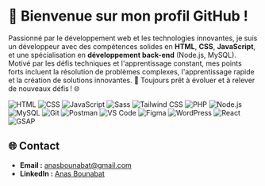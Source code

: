 # 👋 Bienvenue sur mon profil GitHub !  

Passionné par le développement web et les technologies innovantes, je suis un développeur avec des compétences solides en **HTML**, **CSS**, **JavaScript**, et une spécialisation en **développement back-end** (Node.js, MySQL).  
Motivé par les défis techniques et l'apprentissage constant, mes points forts incluent la résolution de problèmes complexes, l'apprentissage rapide et la création de solutions innovantes. 🚀 Toujours prêt à évoluer et à relever de nouveaux défis ! 🌐

![HTML](https://img.shields.io/badge/HTML-5-orange?style=flat-square&logo=html5&link=https://developer.mozilla.org/en-US/docs/Web/HTML)
![CSS](https://img.shields.io/badge/CSS-3-blue?style=flat-square&logo=css3&link=https://developer.mozilla.org/en-US/docs/Web/CSS)
![JavaScript](https://img.shields.io/badge/JavaScript-ES6-yellow?style=flat-square&logo=javascript&link=https://developer.mozilla.org/en-US/docs/Web/JavaScript)
![Sass](https://img.shields.io/badge/Sass-pink?style=flat-square&logo=sass&link=https://sass-lang.com/)
![Tailwind CSS](https://img.shields.io/badge/TailwindCSS-38B2AC?style=flat-square&logo=tailwindcss&link=https://tailwindcss.com/)
![PHP](https://img.shields.io/badge/PHP-777BB4?style=flat-square&logo=php&link=https://www.php.net/)
![Node.js](https://img.shields.io/badge/Node.js-339933?style=flat-square&logo=node.js&link=https://nodejs.org/)
![MySQL](https://img.shields.io/badge/MySQL-4479A1?style=flat-square&logo=mysql&link=https://www.mysql.com/)
![Git](https://img.shields.io/badge/Git-F05032?style=flat-square&logo=git&link=https://git-scm.com/)
![Postman](https://img.shields.io/badge/Postman-FF6C37?style=flat-square&logo=postman&link=https://www.postman.com/)
![VS Code](https://img.shields.io/badge/VS%20Code-007ACC?style=flat-square&logo=visual-studio-code&link=https://code.visualstudio.com/)
![Figma](https://img.shields.io/badge/Figma-F24E1E?style=flat-square&logo=figma&link=https://www.figma.com/)
![WordPress](https://img.shields.io/badge/WordPress-21759B?style=flat-square&logo=wordpress&link=https://wordpress.org/)
![React](https://img.shields.io/badge/React-61DAFB?style=flat-square&logo=react&link=https://reactjs.org/)
![GSAP](https://img.shields.io/badge/GSAP-88CC00?style=flat-square&logo=greensock&link=https://greensock.com/gsap/)

 
## 🌐 Contact  
- **Email :** anasbounabat@gmail.com  
- **LinkedIn :** [Anas Bounabat](https://www.linkedin.com/in/anas-bounabat/)



